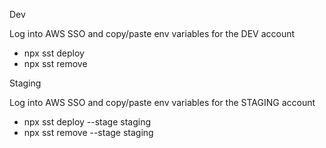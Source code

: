 Dev

Log into AWS SSO and copy/paste env variables for the DEV account

- npx sst deploy
- npx sst remove

Staging

Log into AWS SSO and copy/paste env variables for the STAGING account

- npx sst deploy --stage staging
- npx sst remove --stage staging
